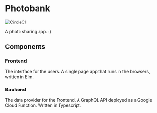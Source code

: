# Photobank

[![CircleCI](https://circleci.com/gh/lpil/photobank.svg?style=svg)](https://circleci.com/gh/lpil/photobank)

A photo sharing app. :)


## Components

### Frontend

The interface for the users. A single page app that runs in the browsers,
written in Elm.

### Backend

The data provider for the Frontend. A GraphQL API deployed as a Google Cloud
Function. Written in Typescript.
